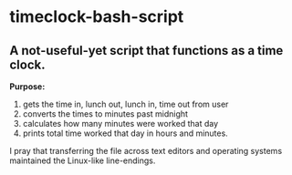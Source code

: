 # timeclock-bash-script
## A not-useful-yet script that functions as a time clock.

**Purpose:**
1. gets the time in, lunch out, lunch in, time out from user
2. converts the times to minutes past midnight
3. calculates how many minutes were worked that day
4. prints total time worked that day in hours and minutes.

I pray that transferring the file across text editors and operating systems maintained the Linux-like line-endings.
